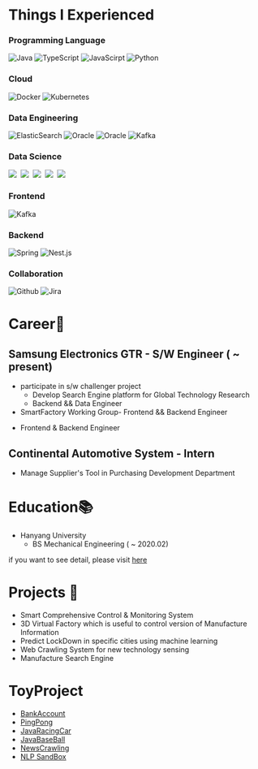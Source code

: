 # Things I Experienced
### Programming Language
<p>
  <img alt="Java" src ="https://img.shields.io/badge/java-%23ED8B00.svg?style=for-the-badge&logo=java&logoColor=white"/>
  <img alt="TypeScript" src="https://img.shields.io/badge/TypeScript-007ACC?style=for-the-badge&logo=typescript&logoColor=white"/>
  <img alt="JavaScirpt" src="https://img.shields.io/badge/Javascript-FFD700?style=for-the-badge&logo=javascript&logoColor=black"/>
  <img alt="Python" src ="https://img.shields.io/badge/python-%2314354C.svg?style=for-the-badge&logo=python&logoColor=white"/>
</p>

### Cloud
<p>
  <img alt="Docker" src="https://img.shields.io/badge/docker-%230db7ed.svg?style=for-the-badge&logo=docker&logoColor=white" />
  <img alt="Kubernetes" src="https://img.shields.io/badge/kubernetes-%23326ce5.svg?style=for-the-badge&logo=kubernetes&logoColor=white" />
</p>


### Data Engineering
<p>
  <img alt="ElasticSearch" src="https://img.shields.io/badge/-ElasticSearch-005571?style=for-the-badge&logo=elasticsearch" />
  <img alt="Oracle" src="https://img.shields.io/badge/Oracle-F80000?style=for-the-badge&logo=Oracle&locoColor=black" />
  <img alt="Oracle" src="https://img.shields.io/badge/MySql-165b9c?style=for-the-badge&logo=MySQL&logoColor=white" />
  <img alt="Kafka" src="https://img.shields.io/badge/Apache%20Kafka-000?style=for-the-badge&logo=apachekafka" />
</p>

### Data Science
<p>
  <img src="https://img.shields.io/badge/TensorFlow-f9b61a?style=flat-square&logo=TensorFlow&logoColor=white"/></a>&nbsp 
  <img src="https://img.shields.io/badge/Keras-eb3431?style=flat-square&logo=Keras&logoColor=white"/></a>&nbsp 
  <img src="https://img.shields.io/badge/JupyterLab-f9b61a?style=flat-square&logo=Jupyter&logoColor=white"/></a>&nbsp 
  <img src="https://img.shields.io/badge/GoogleColab-f9cc1a?style=flat-square&logo=GoogleColab&logoColor=white"/></a>&nbsp 
  <img src="https://img.shields.io/badge/Sklearn-f9b61a?style=flat-square&logo=scikit-learn&logoColor=white"/></a>&nbsp 
</p>

### Frontend
<p>
  <img alt="Kafka" src="https://img.shields.io/badge/vue.js-4FC08D?style=for-the-badge&logo=vue.js&logoColor=white" />
</p>

### Backend
<p>
  <img alt="Spring" src="https://img.shields.io/badge/spring-%236DB33F.svg?style=for-the-badge&logo=spring&logoColor=white" />
  <img alt="Nest.js" src="https://img.shields.io/badge/nestjs-%23E0234E.svg?style=for-the-badge&logo=nestjs&logoColor=white" />
</p>


### Collaboration
<p>
  <img alt="Github" src="https://img.shields.io/badge/github-%23121011.svg?style=for-the-badge&logo=github&logoColor=white" />
  <img alt="Jira" src="https://img.shields.io/badge/jira-%230A0FFF.svg?style=for-the-badge&logo=jira&logoColor=white" />
</p>


# Career💼

## Samsung Electronics GTR - S/W Engineer ( ~ present)

* participate in s/w challenger project
  - Develop Search Engine platform for Global Technology Research
  - Backend && Data Engineer
*  SmartFactory Working Group- Frontend && Backend Engineer
  - Frontend & Backend Engineer


## Continental Automotive System - Intern

* Manage Supplier's Tool in Purchasing Development Department


# Education📚

* Hanyang University
  - BS Mechanical Engineering ( ~ 2020.02)

if you want to see detail, please visit [here](https://leeseunghwanseunglee.github.io/)

# Projects 📝
* Smart Comprehensive Control & Monitoring System
* 3D Virtual Factory which is useful to control version of Manufacture Information
* Predict LockDown in specific cities using machine learning
* Web Crawling System for new technology sensing
* Manufacture Search Engine

# ToyProject
* [BankAccount](https://github.com/LeeSeunghwanSeungLee/BankAccount)
* [PingPong](https://github.com/LeeSeunghwanSeungLee/pingpong-service-backend)
* [JavaRacingCar](https://github.com/LeeSeunghwanSeungLee/java-racingcar-precourse)
* [JavaBaseBall](https://github.com/LeeSeunghwanSeungLee/java-baseball-precourse)
* [NewsCrawling](https://github.com/LeeSeunghwanSeungLee/news_crawling)
* [NLP SandBox](https://github.com/LeeSeunghwanSeungLee/nlp-sandbox)
